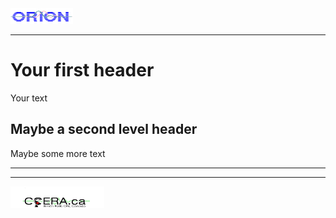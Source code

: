 <title>your-title-here</title>

<img  alt="ORION" src="../orion_logo.png" width="100" height="25">
<hr>

# Your first header
Your text

## Maybe a second level header
Maybe some more text

<hr>
<hr>
<img  alt="CCERA" src="../transparent-logo.png" width="150" height="35">
